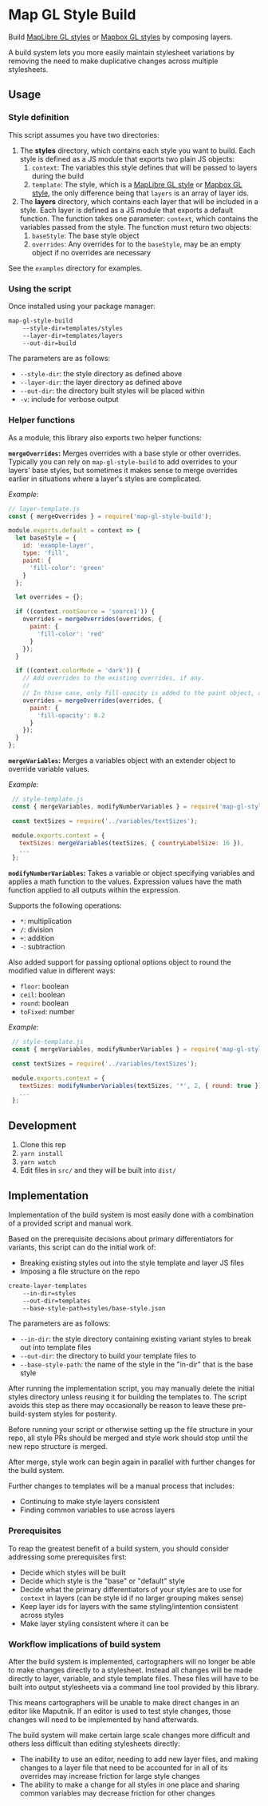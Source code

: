 # Map GL Style Build

Build [MapLibre GL styles](https://maplibre.org/maplibre-style-spec/) or [Mapbox GL styles](https://docs.mapbox.com/mapbox-gl-js/style-spec/) by composing layers.

A build system lets you more easily maintain stylesheet variations by removing the need to make duplicative changes across multiple stylesheets.

## Usage

### Style definition

This script assumes you have two directories:

1.  The **styles** directory, which contains each style you want to build. Each style is defined as a JS module that exports two plain JS objects:
    1. `context`: The variables this style defines that will be passed to layers during the build
    2. `template`: The style, which is a [MapLibre GL style](https://maplibre.org/maplibre-style-spec/) or [Mapbox GL style](https://docs.mapbox.com/mapbox-gl-js/style-spec/), the only difference being that `layers` is an array of layer ids.
2.  The **layers** directory, which contains each layer that will be included in a style. Each layer is defined as a JS module that exports a default function. The function takes one parameter: `context`, which contains the variables passed from the style. The function
    must return two objects:
    1. `baseStyle`: The base style object
    2. `overrides`: Any overrides for to the `baseStyle`, may be an empty object if no overrides are necessary

See the `examples` directory for examples.

### Using the script

Once installed using your package manager:

```bash
map-gl-style-build
    --style-dir=templates/styles
    --layer-dir=templates/layers
    --out-dir=build
```

The parameters are as follows:

- `--style-dir`: the style directory as defined above
- `--layer-dir`: the layer directory as defined above
- `--out-dir`: the directory built styles will be placed within
- `-v`: include for verbose output

### Helper functions

As a module, this library also exports two helper functions:

**`mergeOverrides`:**
Merges overrides with a base style or other overrides. Typically you can rely on `map-gl-style-build` to add overrides to your layers' base styles, but sometimes it makes sense to merge overrides earlier in situations where a layer's styles are complicated.

_Example:_

```js
// layer-template.js
const { mergeOverrides } = require('map-gl-style-build');

module.exports.default = context => {
  let baseStyle = {
    id: 'example-layer',
    type: 'fill',
    paint: {
      'fill-color': 'green'
    }
  };

  let overrides = {};

  if ((context.rootSource = 'source1')) {
    overrides = mergeOverrides(overrides, {
      paint: {
        'fill-color': 'red'
      }
    });
  }

  if ((context.colorMode = 'dark')) {
    // Add overrides to the existing overrides, if any.
    //
    // In thise case, only fill-opacity is added to the paint object, all other properties remain
    overrides = mergeOverrides(overrides, {
      paint: {
        'fill-opacity': 0.2
      }
    });
  }
};
```

**`mergeVariables`:**
Merges a variables object with an extender object to override variable values.

_Example:_

```js
 // style-template.js
 const { mergeVariables, modifyNumberVariables } = require('map-gl-style-build');

 const textSizes = require('../variables/textSizes');

 module.exports.context = {
   textSizes: mergeVariables(textSizes, { countryLabelSize: 16 }),
   ...
 };
```

**`modifyNumberVariables`:**
Takes a variable or object specifying variables and applies a math function to the values. Expression values have the math function applied to all outputs within the expression.

Supports the following operations:

- `*`: multiplication
- `/`: division
- `+`: addition
- `-`: subtraction

Also added support for passing optional options object to round the modified value in different ways:

- `floor`: boolean
- `ceil`: boolean
- `round`: boolean
- `toFixed`: number

_Example:_

```js
 // style-template.js
 const { mergeVariables, modifyNumberVariables } = require('map-gl-style-build');

 const textSizes = require('../variables/textSizes');

 module.exports.context = {
   textSizes: modifyNumberVariables(textSizes, '*', 2, { round: true }),
   ...
 };
```

## Development

1.  Clone this rep
2.  `yarn install`
3.  `yarn watch`
4.  Edit files in `src/` and they will be built into `dist/`

## Implementation

Implementation of the build system is most easily done with a combination of a provided script and manual work.

Based on the prerequisite decisions about primary differentiators for variants, this script can do the initial work of:

- Breaking existing styles out into the style template and layer JS files
- Imposing a file structure on the repo

```bash
create-layer-templates
    --in-dir=styles
    --out-dir=templates
    --base-style-path=styles/base-style.json
```

The parameters are as follows:

- `--in-dir`: the style directory containing existing variant styles to break out into template files
- `--out-dir`: the directory to build your template files to
- `--base-style-path`: the name of the style in the "in-dir" that is the base style

After running the implementation script, you may manually delete the initial styles directory unless reusing it for building the templates to. The script avoids this step as there may occasionally be reason to leave these pre-build-system styles for posterity.

Before running your script or otherwise setting up the file structure in your repo, all style PRs should be merged and style work should stop until the new repo structure is merged.

After merge, style work can begin again in parallel with further changes for the build system.

Further changes to templates will be a manual process that includes:

- Continuing to make style layers consistent
- Finding common variables to use across layers

### Prerequisites

To reap the greatest benefit of a build system, you should consider addressing some prerequisites first:

- Decide which styles will be built
- Decide which style is the "base" or "default" style
- Decide what the primary differentiators of your styles are to use for `context` in layers (can be style id if no larger grouping makes sense)
- Keep layer ids for layers with the same styling/intention consistent across styles
- Make layer styling consistent where it can be

### Workflow implications of build system

After the build system is implemented, cartographers will no longer be able to make changes directly to a stylesheet. Instead all changes will be made directly to layer, variable, and style template files. These files will have to be built into output stylesheets via a command line tool provided by this library.

This means cartographers will be unable to make direct changes in an editor like Maputnik. If an editor is used to test style changes, those changes will need to be implemented by hand afterwards.

The build system will make certain large scale changes more difficult and others less difficult than editing stylesheets directly:

- The inability to use an editor, needing to add new layer files, and making changes to a layer file that need to be accounted for in all of its overrides may increase friction for large style changes
- The ability to make a change for all styles in one place and sharing common variables may decrease friction for other changes
